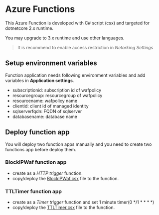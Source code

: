 # Azure Functions

This Azure Function is developed with C# script (csx) and targeted for dotnetcore 2.x runtime.

You may upgrade to 3.x runtime and use other languages.

> It is recommend to enable access restriction in _Netorking Settings_

## Setup environment variables

Function application needs following environment variables and add variables in __Application settings__. 

- subscriptionid: subscription id of wafpolicy
- resourcegroup: resourcegroup of wafpolicy
- resourcename: wafpolicy name
- clientid: client id of managed identity
- sqlserverfqdn: FQDN of sqlserver
- databasename: database name

## Deploy function app

You will deploy two function apps manually and you need to create two functions app before deploy them.

### __BlockIPWaf__ function app

- create as a _HTTP trigger_ function.
- copy/deploy the [BlockIPWaf.csx](./fx_v2/BlockIPWaf/BlockIPWaf.csx) file to the function.

### __TTLTimer__ function app

- create as a _Timer trigger_ function and set 1 minute timer(0 */1 * * * *)
- copy/deploy the [TTLTimer.csx](./fx_v2/TTLTimer/TTLTimer.csx) file to the function.

